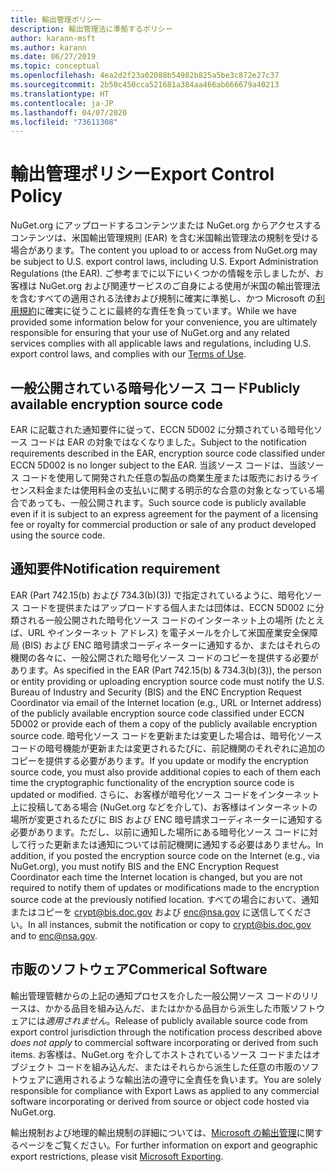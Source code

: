 ```yaml
---
title: 輸出管理ポリシー
description: 輸出管理法に準拠するポリシー
author: karann-msft
ms.author: karann
ms.date: 06/27/2019
ms.topic: conceptual
ms.openlocfilehash: 4ea2d2f23a02088b54982b825a5be3c872e27c37
ms.sourcegitcommit: 2b50c450cca521681a384aa466ab666679a40213
ms.translationtype: HT
ms.contentlocale: ja-JP
ms.lasthandoff: 04/07/2020
ms.locfileid: "73611308"
---
```

# <a name="export-control-policy"></a><span data-ttu-id="c0043-103">輸出管理ポリシー</span><span class="sxs-lookup"><span data-stu-id="c0043-103">Export Control Policy</span></span>

<span data-ttu-id="c0043-104">NuGet.org にアップロードするコンテンツまたは NuGet.org からアクセスするコンテンツは、米国輸出管理規則 (EAR) を含む米国輸出管理法の規制を受ける場合があります。</span><span class="sxs-lookup"><span data-stu-id="c0043-104">The content you upload to or access from NuGet.org may be subject to U.S. export control laws, including U.S. Export Administration Regulations (the EAR).</span></span>  <span data-ttu-id="c0043-105">ご参考までに以下にいくつかの情報を示しましたが、お客様は NuGet.org および関連サービスのご自身による使用が米国の輸出管理法を含むすべての適用される法律および規制に確実に準拠し、かつ Microsoft の[利用規約](https://www.nuget.org/policies/Terms)に確実に従うことに最終的な責任を負っています。</span><span class="sxs-lookup"><span data-stu-id="c0043-105">While we have provided some information below for your convenience, you are ultimately responsible for ensuring that your use of NuGet.org and any related services complies with all applicable laws and regulations, including U.S. export control laws, and complies with our [Terms of Use](https://www.nuget.org/policies/Terms).</span></span>

## <a name="publicly-available-encryption-source-code"></a><span data-ttu-id="c0043-106">一般公開されている暗号化ソース コード</span><span class="sxs-lookup"><span data-stu-id="c0043-106">Publicly available encryption source code</span></span>

<span data-ttu-id="c0043-107">EAR に記載された通知要件に従って、ECCN 5D002 に分類されている暗号化ソース コードは EAR の対象ではなくなりました。</span><span class="sxs-lookup"><span data-stu-id="c0043-107">Subject to the notification requirements described in the EAR, encryption source code classified under ECCN 5D002 is no longer subject to the EAR.</span></span>  <span data-ttu-id="c0043-108">当該ソース コードは、当該ソース コードを使用して開発された任意の製品の商業生産または販売におけるライセンス料金または使用料金の支払いに関する明示的な合意の対象となっている場合であっても、一般公開されます。</span><span class="sxs-lookup"><span data-stu-id="c0043-108">Such source code is publicly available even if it is subject to an express agreement for the payment of a licensing fee or royalty for commercial production or sale of any product developed using the source code.</span></span>

## <a name="notification-requirement"></a><span data-ttu-id="c0043-109">通知要件</span><span class="sxs-lookup"><span data-stu-id="c0043-109">Notification requirement</span></span>

<span data-ttu-id="c0043-110">EAR (Part 742.15(b) および 734.3(b)(3)) で指定されているように、暗号化ソース コードを提供またはアップロードする個人または団体は、ECCN 5D002 に分類される一般公開された暗号化ソース コードのインターネット上の場所 (たとえば、URL やインターネット アドレス) を電子メールを介して米国産業安全保障局 (BIS) および ENC 暗号請求コーディネーターに通知するか、またはそれらの機関の各々に、一般公開された暗号化ソース コードのコピーを提供する必要があります。</span><span class="sxs-lookup"><span data-stu-id="c0043-110">As specified in the EAR (Part 742.15(b) & 734.3(b)(3)), the person or entity providing or uploading encryption source code must notify the U.S. Bureau of Industry and Security (BIS) and the ENC Encryption Request Coordinator via email of the Internet location (e.g., URL or Internet address) of the publicly available encryption source code classified under ECCN 5D002 or provide each of them a copy of the publicly available encryption source code.</span></span> <span data-ttu-id="c0043-111">暗号化ソース コードを更新または変更した場合は、暗号化ソース コードの暗号機能が更新または変更されるたびに、前記機関のそれぞれに追加のコピーを提供する必要があります。</span><span class="sxs-lookup"><span data-stu-id="c0043-111">If you update or modify the encryption source code, you must also provide additional copies to each of them each time the cryptographic functionality of the encryption source code is updated or modified.</span></span> <span data-ttu-id="c0043-112">さらに、お客様が暗号化ソース コードをインターネット上に投稿してある場合 (NuGet.org などを介して)、お客様はインターネットの場所が変更されるたびに BIS および ENC 暗号請求コーディネーターに通知する必要があります。ただし、以前に通知した場所にある暗号化ソース コードに対して行った更新または通知については前記機関に通知する必要はありません。</span><span class="sxs-lookup"><span data-stu-id="c0043-112">In addition, if you posted the encryption source code on the Internet (e.g., via NuGet.org), you must notify BIS and the ENC Encryption Request Coordinator each time the Internet location is changed, but you are not required to notify them of updates or modifications made to the encryption source code at the previously notified location.</span></span> <span data-ttu-id="c0043-113">すべての場合において、通知またはコピーを crypt@bis.doc.gov および enc@nsa.gov に送信してください。</span><span class="sxs-lookup"><span data-stu-id="c0043-113">In all instances, submit the notification or copy to crypt@bis.doc.gov and to enc@nsa.gov.</span></span>

## <a name="commerical-software"></a><span data-ttu-id="c0043-114">市販のソフトウェア</span><span class="sxs-lookup"><span data-stu-id="c0043-114">Commerical Software</span></span>

<span data-ttu-id="c0043-115">輸出管理管轄からの上記の通知プロセスを介した一般公開ソース コードのリリースは、かかる品目を組み込んだ、またはかかる品目から派生した市販ソフトウェアには*適用されません*。</span><span class="sxs-lookup"><span data-stu-id="c0043-115">Release of publicly available source code from export control jurisdiction through the notification process described above *does not apply* to commercial software incorporating or derived from such items.</span></span>  <span data-ttu-id="c0043-116">お客様は、NuGet.org を介してホストされているソース コードまたはオブジェクト コードを組み込んだ、またはそれらから派生した任意の市販のソフトウェアに適用されるような輸出法の遵守に全責任を負います。</span><span class="sxs-lookup"><span data-stu-id="c0043-116">You are solely responsible for compliance with Export Laws as applied to any commercial software incorporating or derived from source or object code hosted via NuGet.org.</span></span>

<span data-ttu-id="c0043-117">輸出規制および地理的輸出規制の詳細については、[Microsoft の輸出管理](https://www.microsoft.com/exporting)に関するページをご覧ください。</span><span class="sxs-lookup"><span data-stu-id="c0043-117">For further information on export and geographic export restrictions, please visit [Microsoft Exporting](https://www.microsoft.com/exporting).</span></span>
